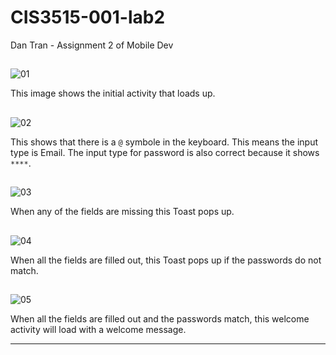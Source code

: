 # CIS3515-001-lab2


Dan Tran - Assignment 2 of Mobile Dev


## 

![01](images/p01-initial.png)

This image shows the initial activity that loads up.



##

![02](images/p02-inputType.png)

This shows that there is a `@` symbole in the keyboard. This means the input type is Email. The input type for password is also correct because it shows `****`.



##

![03](images/p03-missing.png)

When any of the fields are missing this Toast pops up.



##

![04](images/p04-password.png)

When all the fields are filled out, this Toast pops up if the passwords do not match.



##
![05](images/p05-welcome.png)

When all the fields are filled out and the passwords match, this welcome activity will load with a welcome message.

---
